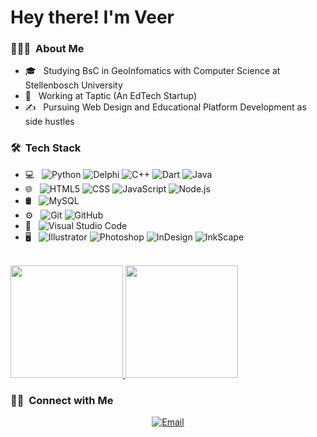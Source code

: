 <!--
**VeerGosai/VeerGosai** is a ✨ _special_ ✨ repository because its `README.md` (this file) appears on your GitHub profile.

Here are some ideas to get you started:

- 🔭 I’m currently working on ...
- 🌱 I’m currently learning ...
- 👯 I’m looking to collaborate on ...
- 🤔 I’m looking for help with ...
- 💬 Ask me about ...
- 📫 How to reach me: ...
- 😄 Pronouns: ...
- ⚡ Fun fact: ...
-->

<h1> Hey there! I'm Veer</h1>

<h3> 👨🏻‍💻 &nbsp;About Me </h3>

- 🎓 &nbsp; Studying BsC in GeoInfomatics with Computer Science at Stellenbosch University
- 💼 &nbsp; Working at Taptic (An EdTech Startup)
- ✍️ &nbsp; Pursuing Web Design and Educational Platform Development as side hustles

<h3> 🛠 &nbsp;Tech Stack</h3>

- 💻 &nbsp;
  ![Python](https://img.shields.io/badge/-Python-333333?style=flat&logo=python)
  ![Delphi](https://img.shields.io/badge/-Delphi-333333?style=flat&logo=Delphi&logoColor=007396)
  ![C++](https://img.shields.io/badge/-C++-333333?style=flat&logo=C++&logoColor=007396)
  ![Dart](https://img.shields.io/badge/-Dart-333333?style=flat&logo=Dart&logoColor=007396)
  ![Java](https://img.shields.io/badge/-Java-333333?style=flat&logo=Java&logoColor=007396)
- 🌐 &nbsp;
  ![HTML5](https://img.shields.io/badge/-HTML5-333333?style=flat&logo=HTML5)
  ![CSS](https://img.shields.io/badge/-CSS-333333?style=flat&logo=CSS3&logoColor=1572B6)
  ![JavaScript](https://img.shields.io/badge/-JavaScript-333333?style=flat&logo=javascript)
  ![Node.js](https://img.shields.io/badge/-Node.js-333333?style=flat&logo=Node.js&logoColor=007396)
- 🛢 &nbsp;
  ![MySQL](https://img.shields.io/badge/-MySQL-333333?style=flat&logo=mysql)
- ⚙️ &nbsp;
  ![Git](https://img.shields.io/badge/-Git-333333?style=flat&logo=git)
  ![GitHub](https://img.shields.io/badge/-GitHub-333333?style=flat&logo=github)
- 🔧 &nbsp;
  ![Visual Studio Code](https://img.shields.io/badge/-Visual%20Studio%20Code-333333?style=flat&logo=visual-studio-code&logoColor=007ACC)
- 🖥 &nbsp;
  ![Illustrator](https://img.shields.io/badge/-Illustrator-333333?style=flat&logo=adobe-illustrator)
  ![Photoshop](https://img.shields.io/badge/-Photoshop-333333?style=flat&logo=adobe-photoshop)
  ![InDesign](https://img.shields.io/badge/-InDesign-333333?style=flat&logo=adobe-indesign)
  ![InkScape](https://img.shields.io/badge/-Inkscape-333333?style=flat&logo=inkscape)
<br/>

<a href="https://github.com/VeerGosai">
  <img height="180em" src="https://github-readme-stats.vercel.app/api?username=VeerGosai&theme=buefy&show_icons=true" />
  <img height="180em" src="https://github-readme-stats.vercel.app/api/top-langs/?username=VeerGosai&theme=buefy&layout=compact" />
</a>

<br/>

<h3> 🤝🏻 &nbsp;Connect with Me </h3>

<p align="center">
<a href="mailto:contact@sapapers.co.za"><img alt="Email" src="https://img.shields.io/badge/Email-contact@sapapers.co.za-blue?style=flat-square&logo=gmail"></a>
</p>
